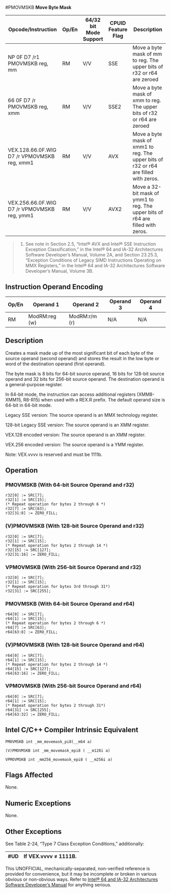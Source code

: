 #PMOVMSKB
**Move Byte Mask**

| Opcode/Instruction                          | Op/En | 64/32 bit Mode Support | CPUID Feature Flag | Description                                                                          |
| ------------------------------------------- | ----- | ---------------------- | ------------------ | ------------------------------------------------------------------------------------ |
| NP 0F D7 /r1 PMOVMSKB reg, mm               | RM    | V/V                    | SSE                | Move a byte mask of mm to reg. The upper bits of r32 or r64 are zeroed               |
| 66 0F D7 /r PMOVMSKB reg, xmm               | RM    | V/V                    | SSE2               | Move a byte mask of xmm to reg. The upper bits of r32 or r64 are zeroed              |
| VEX.128.66.0F.WIG D7 /r VPMOVMSKB reg, xmm1 | RM    | V/V                    | AVX                | Move a byte mask of xmm1 to reg. The upper bits of r32 or r64 are filled with zeros. |
| VEX.256.66.0F.WIG D7 /r VPMOVMSKB reg, ymm1 | RM    | V/V                    | AVX2               | Move a 32-bit mask of ymm1 to reg. The upper bits of r64 are filled with zeros.      |

> 1. See note in Section 2.5, “Intel® AVX and Intel® SSE Instruction Exception Classification,” in the Intel® 64 and IA-32 Architectures Software Developer’s Manual, Volume 2A, and Section 23.25.3, “Exception Conditions of Legacy SIMD Instructions Operating on MMX Registers,” in the Intel® 64 and IA-32 Architectures Software Developer’s Manual, Volume 3B.

## Instruction Operand Encoding

| Op/En | Operand 1     | Operand 2     | Operand 3 | Operand 4 |
| ----- | ------------- | ------------- | --------- | --------- |
| RM    | ModRM:reg (w) | ModRM:r/m (r) | N/A       | N/A       |

## Description

Creates a mask made up of the most significant bit of each byte of the source operand (second operand) and stores the result in the low byte or word of the destination operand (first operand).

The byte mask is 8 bits for 64-bit source operand, 16 bits for 128-bit source operand and 32 bits for 256-bit source operand. The destination operand is a general-purpose register.

In 64-bit mode, the instruction can access additional registers (XMM8-XMM15, R8-R15) when used with a REX.R prefix. The default operand size is 64-bit in 64-bit mode.

Legacy SSE version: The source operand is an MMX technology register.

128-bit Legacy SSE version: The source operand is an XMM register.

VEX.128 encoded version: The source operand is an XMM register.

VEX.256 encoded version: The source operand is a YMM register.

Note: VEX.vvvv is reserved and must be 1111b.

## Operation

### PMOVMSKB (With 64-bit Source Operand and r32)

```
r32[0] := SRC[7];
r32[1] := SRC[15];
(* Repeat operation for bytes 2 through 6 *)
r32[7] := SRC[63];
r32[31:8] := ZERO_FILL;

```

### (V)PMOVMSKB (With 128-bit Source Operand and r32)

```
r32[0] := SRC[7];
r32[1] := SRC[15];
(* Repeat operation for bytes 2 through 14 *)
r32[15] := SRC[127];
r32[31:16] := ZERO_FILL;

```

### VPMOVMSKB (With 256-bit Source Operand and r32)

```
r32[0] := SRC[7];
r32[1] := SRC[15];
(* Repeat operation for bytes 3rd through 31*)
r32[31] := SRC[255];

```

### PMOVMSKB (With 64-bit Source Operand and r64)

```
r64[0] := SRC[7];
r64[1] := SRC[15];
(* Repeat operation for bytes 2 through 6 *)
r64[7] := SRC[63];
r64[63:8] := ZERO_FILL;

```

### (V)PMOVMSKB (With 128-bit Source Operand and r64)

```
r64[0] := SRC[7];
r64[1] := SRC[15];
(* Repeat operation for bytes 2 through 14 *)
r64[15] := SRC[127];
r64[63:16] := ZERO_FILL;

```

### VPMOVMSKB (With 256-bit Source Operand and r64)

```
r64[0] := SRC[7];
r64[1] := SRC[15];
(* Repeat operation for bytes 2 through 31*)
r64[31] := SRC[255];
r64[63:32] := ZERO_FILL;

```

## Intel C/C++ Compiler Intrinsic Equivalent

```
PMOVMSKB int _mm_movemask_pi8(__m64 a)

```

```
(V)PMOVMSKB int _mm_movemask_epi8 ( __m128i a)

```

```
VPMOVMSKB int _mm256_movemask_epi8 ( __m256i a)

```

## Flags Affected

None.

## Numeric Exceptions

None.

## Other Exceptions

See Table 2-24, “Type 7 Class Exception Conditions,” additionally:

| #​​​UD | If VEX.vvvv ≠ 1111B. |
| ------ | -------------------- |

This UNOFFICIAL, mechanically-separated, non-verified reference is provided for convenience, but it may be
incomplete or broken in various obvious or non-obvious
ways. Refer to [Intel® 64 and IA-32 Architectures Software Developer’s Manual](https://software.intel.com/en-us/download/intel-64-and-ia-32-architectures-sdm-combined-volumes-1-2a-2b-2c-2d-3a-3b-3c-3d-and-4) for anything serious.
